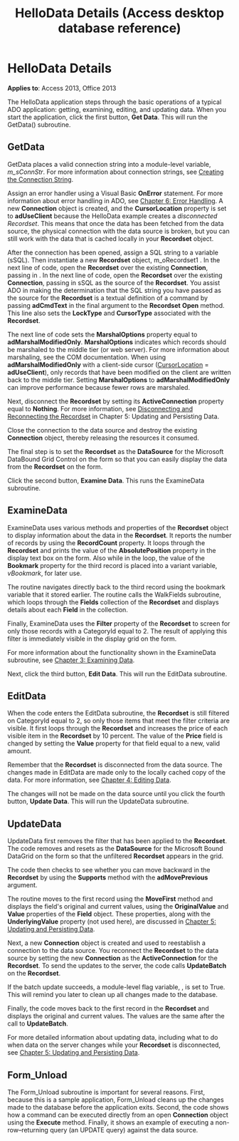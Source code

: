 ﻿---
title: HelloData Details (Access desktop database reference)
TOCTitle: HelloData Details
ms:assetid: db51e15c-1b5b-c64a-2f84-34dd0e78c6cf
ms:mtpsurl: https://msdn.microsoft.com/library/JJ250105(v=office.15)
ms:contentKeyID: 48548103
ms.date: 09/18/2015
mtps_version: v=office.15
---

# HelloData Details


**Applies to**: Access 2013, Office 2013

The HelloData application steps through the basic operations of a typical ADO application: getting, examining, editing, and updating data. When you start the application, click the first button, **Get Data**. This will run the GetData() subroutine.

## GetData

GetData places a valid connection string into a module-level variable, *m\_sConnStr*. For more information about connection strings, see [Creating the Connection String](creating-the-connection-string.md).

Assign an error handler using a Visual Basic **OnError** statement. For more information about error handling in ADO, see [Chapter 6: Error Handling](chapter-6-error-handling.md). A new **Connection** object is created, and the **CursorLocation** property is set to **adUseClient** because the HelloData example creates a *disconnected Recordset*. This means that once the data has been fetched from the data source, the physical connection with the data source is broken, but you can still work with the data that is cached locally in your **Recordset** object.

After the connection has been opened, assign a SQL string to a variable (sSQL). Then instantiate a new **Recordset** object, m\_oRecordset1 . In the next line of code, open the **Recordset** over the existing **Connection**, passing in . In the next line of code, open the **Recordset** over the existing **Connection**, passing in sSQL as the source of the **Recordset**. You assist ADO in making the determination that the SQL string you have passed as the source for the **Recordset** is a textual definition of a command by passing **adCmdText** in the final argument to the **Recordset** **Open** method. This line also sets the **LockType** and **CursorType** associated with the **Recordset**.

The next line of code sets the **MarshalOptions** property equal to **adMarshalModifiedOnly**. **MarshalOptions** indicates which records should be marshaled to the middle tier (or web server). For more information about marshaling, see the COM documentation. When using **adMarshalModifiedOnly** with a client-side cursor ([CursorLocation](cursorlocation-property-ado.md) = **adUseClient**), only records that have been modified on the client are written back to the middle tier. Setting **MarshalOptions** to **adMarshalModifiedOnly** can improve performance because fewer rows are marshaled.

Next, disconnect the **Recordset** by setting its **ActiveConnection** property equal to **Nothing**. For more information, see [Disconnecting and Reconnecting the Recordset](disconnecting-and-reconnecting-the-recordset.md) in Chapter 5: Updating and Persisting Data.

Close the connection to the data source and destroy the existing **Connection** object, thereby releasing the resources it consumed.

The final step is to set the **Recordset** as the **DataSource** for the Microsoft DataBound Grid Control on the form so that you can easily display the data from the **Recordset** on the form.

Click the second button, **Examine Data**. This runs the ExamineData subroutine.

## ExamineData

ExamineData uses various methods and properties of the **Recordset** object to display information about the data in the **Recordset**. It reports the number of records by using the **RecordCount** property. It loops through the **Recordset** and prints the value of the **AbsolutePosition** property in the display text box on the form. Also while in the loop, the value of the **Bookmark** property for the third record is placed into a variant variable, *vBookmark*, for later use.

The routine navigates directly back to the third record using the bookmark variable that it stored earlier. The routine calls the WalkFields subroutine, which loops through the **Fields** collection of the **Recordset** and displays details about each **Field** in the collection.

Finally, ExamineData uses the **Filter** property of the **Recordset** to screen for only those records with a CategoryId equal to 2. The result of applying this filter is immediately visible in the display grid on the form.

For more information about the functionality shown in the ExamineData subroutine, see [Chapter 3: Examining Data](chapter-3-examining-data.md).

Next, click the third button, **Edit Data**. This will run the EditData subroutine.

## EditData

When the code enters the EditData subroutine, the **Recordset** is still filtered on CategoryId equal to 2, so only those items that meet the filter criteria are visible. It first loops through the **Recordset** and increases the price of each visible item in the **Recordset** by 10 percent. The value of the **Price** field is changed by setting the **Value** property for that field equal to a new, valid amount.

Remember that the **Recordset** is disconnected from the data source. The changes made in EditData are made only to the locally cached copy of the data. For more information, see [Chapter 4: Editing Data](chapter-4-editing-data.md).

The changes will not be made on the data source until you click the fourth button, **Update Data**. This will run the UpdateData subroutine.

## UpdateData

UpdateData first removes the filter that has been applied to the **Recordset**. The code removes and resets as the **DataSource** for the Microsoft Bound DataGrid on the form so that the unfiltered **Recordset** appears in the grid.

The code then checks to see whether you can move backward in the **Recordset** by using the **Supports** method with the **adMovePrevious** argument.

The routine moves to the first record using the **MoveFirst** method and displays the field's original and current values, using the **OriginalValue** and **Value** properties of the **Field** object. These properties, along with the **UnderlyingValue** property (not used here), are discussed in [Chapter 5: Updating and Persisting Data](chapter-5-updating-and-persisting-data.md).

Next, a new **Connection** object is created and used to reestablish a connection to the data source. You reconnect the **Recordset** to the data source by setting the new **Connection** as the **ActiveConnection** for the **Recordset**. To send the updates to the server, the code calls **UpdateBatch** on the **Recordset**.

If the batch update succeeds, a module-level flag variable, , is set to True. This will remind you later to clean up all changes made to the database.

Finally, the code moves back to the first record in the **Recordset** and displays the original and current values. The values are the same after the call to **UpdateBatch**.

For more detailed information about updating data, including what to do when data on the server changes while your **Recordset** is disconnected, see [Chapter 5: Updating and Persisting Data](chapter-5-updating-and-persisting-data.md).

## Form\_Unload

The Form\_Unload subroutine is important for several reasons. First, because this is a sample application, Form\_Unload cleans up the changes made to the database before the application exits. Second, the code shows how a command can be executed directly from an open **Connection** object using the **Execute** method. Finally, it shows an example of executing a non-row–returning query (an UPDATE query) against the data source.

